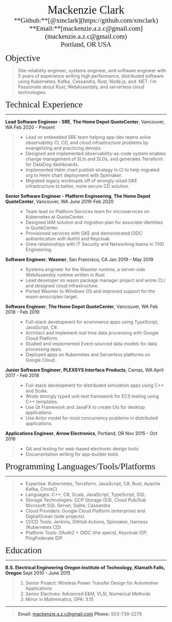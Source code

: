 <center><span style="font-family:Didot; font-size:2.5em;">Mackenzie Clark</span></center>
<center><span style="font-family:Didot; font-size:1.5em; text-align: center;">**Github:**[@xmclark](https://github.com/xmclark)</span></center>
<center><span style="font-family:Didot; font-size:1.5em;">**Email:**[mackenzie.a.z.c@gmail.com](mackenzie.a.z.c@gmail.com)</span></center>
<center><span style="font-family:Didot; font-size:1.5em;">Portland, OR USA
</span></center>

<span style="font-family:Didot; font-size:2em;">Objective</span>
> Site reliability engineer, systems engineer, and software engineer with 5 years of experience writing high performance, distributed software using Kubernetes, Kafka, Cassandra, Rust, Node.js, and .NET. I'm Passionate about Rust, WebAssembly, and serverless cloud technologies. 

<span style="font-family:Didot; font-size:2em;">Technical Experience</span>
<br />     
- - - -
**Lead Software Engineer - SRE**,
**The Home Depot QuoteCenter**, Vancouver, WA    Feb 2020 - Present
> * Lead on embedded SRE team helping app-dev teams solve observability CI, CD, and cloud infrastructure problems by evangelizing and practicing devops.
> * Designed and implemented observability-as-code system enables change management of SLIs and SLOs, and generates Terraform for DataDog dashboards.
> * Implemented Helm chart publish strategy in CI to help migrated org to Helm chart deployment with Spinnaker.
> * Migrated legacy workloads off of wrongly-sized GKE infrastructure to better, more secure CD solution.

**Senior Software Engineer - Platform Engineering**,
**The Home Depot QuoteCenter**, Vancouver, WA    June 2019-Feb 2020
> * Team lead on Platform Services team for microservices on Kubernetes at QuoteCenter.
> * Designed IAM solution and migration plan for associate identities in QuoteCenter.
> * Provisioned services with GKE and demonstrated OIDC authentication with Auth0 and Keycloak.
> * Grew relationships with IT Security and Networking teams in THD Engineering.

**Software Engineer**,
**Wasmer**, San Francisco, CA    Jan 2019 – May 2019
> * Systems engineer for the Wasmer runtime, a server-side WebAssembly runtime written in Rust
> * Lead developer on wasm package manager project and wrote CLI and designed cloud infrastructure.
> * Ported Wasmer to Windows OS and improved support for the wasm emscripten target.

**Software Engineer**,
**The Home Depot QuoteCenter**, Vancouver, WA    Feb 2018 - Feb 2019
> * Full-stack development for ecommerce apps using TypeScript, JavaScript, C#.
> * Architect and implement real time data processing with Google Cloud Platform.
> * Studied and implemented Event-sourced data models for data processing apps.
> * Deployed apps on Kubernetes and Serverless platforms on Google Cloud.

**Junior Software Engineer**,
**PLEXSYS Interface Products**, Camas, WA    April 2017 - Feb 2018
> * Full-stack development for distributed simulation apps using C++ and Scala.
> * Wrote strongly typed unit-test framework for ECS testing using C++ templates.
> * Use Qt Framework and JavaFX to create UIs for desktop applications.
> * Use Actor model for most concurrency problems in distributed applications.

**Applications Engineer**,
**Arrow Electronics**, Portland, OR    Nov 2015 - Oct 2016
> * QA and testing for web-based electronic design tools
> * Documentation writing for app-builder tools

<span style="font-family:Didot; font-size:2em;">Programming Languages/Tools/Platforms</span>
<br />
- - - -

> * Expertise: Kubernetes, Terraform, JavaScript, C#, Rust, Apache Kafka, CircleCI
> * Languages: C++, C#, Scala, JavaScript, TypeScript, SQL
> * Storage Technologies: GCP Storage (S3), Cloud Pub/Sub Microsoft SQL Server, Sqlite, Cassandra
> * Cloud Providers: Google Cloud Platform (enterprise) and DigitalOcean (side projects)
> * CI/CD Tools: Jenkins, GitHub Actions, Spinnaker, Harness (Kubernetes CD)
> * Platform Tools: OAuth2 + OIDC (the specs), Keycloak IDP, PingFederate IDP

<span style="font-family:Didot; font-size:2em;">Education</span>
<br />
- - - -

**B.S. Electrical Engineering**
**Oregon Institute of Technology, Klamath Falls, Oregon**    Sept 2010 - June 2015 
   
> 1. Senior Project: Wireless Power Transfer Design for Automotive Applications
> 2. Senior Electives: Advanced E&M, VLSI, Numerical Methods
> 3. Minor in Mathematics, GPA: 3.15

- - - -
> **Email:** mackenzie.a.z.c@gmail.com
> **Phone:** 503-739-2279
